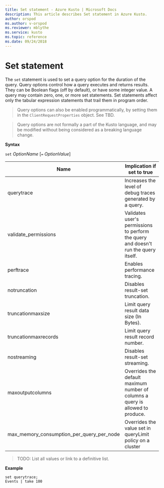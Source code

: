 ```yaml
---
title: Set statement - Azure Kusto | Microsoft Docs
description: This article describes Set statement in Azure Kusto.
author: orspod
ms.author: v-orspod
ms.reviewer: mblythe
ms.service: kusto
ms.topic: reference
ms.date: 09/24/2018
---
```

# Set statement

The `set` statement is used to set a query option for the duration of the query.
Query options control how a query executes and returns results. They can be
Boolean flags (off by default), or have some integer value. A query may contain
zero, one, or more set statements. Set statements affect only the tabular expression
statements that trail them in program order.

> Query options can also be enabled programmatically, by setting them in the
  `ClientRequestProperties` object. See TBD.
  
> Query options are not formally a part of the Kusto language, and may be
  modified without being considered as a breaking language change.

**Syntax**

`set` *OptionName* [`=` *OptionValue*]

|Name |Implication if set to true| 
|---|---|
|querytrace |Increases the level of debug traces generated by a query.| 
|validate_permissions |Validates user's permissions to perform the query and doesn't run the query itself.| 
|perftrace |Enables performance tracing.| 
|notruncation |Disables result-set truncation.| 
|truncationmaxsize | Limit query result data size (In Bytes). |
|truncationmaxrecords | Limit query result record number.|
|nostreaming |Disables result-set streaming.| 
|maxoutputcolumns |Overrides the default maximum number of columns a query is allowed to produce.| 
|max_memory_consumption_per_query_per_node | Overrides the value set in queryLimit policy on a cluster
> TODO: List all values or link to a definitive list.
 
**Example**

```kusto
set querytrace;
Events | take 100
```